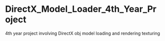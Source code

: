 DirectX_Model_Loader_4th_Year_Project
=====================================

4th year project involving DirectX obj model loading and rendering texturing
